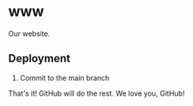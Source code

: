 # www
Our website.

## Deployment

1. Commit to the main branch

That's it!  GitHub will do the rest.  We love you, GitHub!